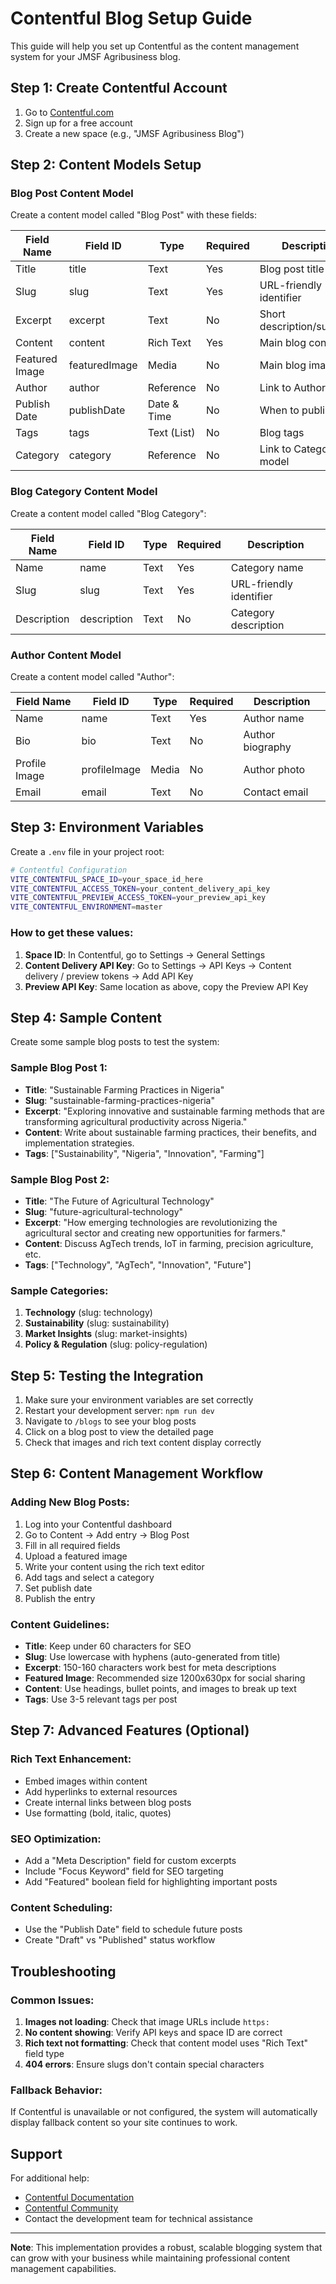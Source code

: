 # Contentful Blog Setup Guide

This guide will help you set up Contentful as the content management system for your JMSF Agribusiness blog.

## Step 1: Create Contentful Account

1. Go to [Contentful.com](https://www.contentful.com)
2. Sign up for a free account
3. Create a new space (e.g., "JMSF Agribusiness Blog")

## Step 2: Content Models Setup

### Blog Post Content Model

Create a content model called "Blog Post" with these fields:

| Field Name     | Field ID      | Type        | Required | Description               |
| -------------- | ------------- | ----------- | -------- | ------------------------- |
| Title          | title         | Text        | Yes      | Blog post title           |
| Slug           | slug          | Text        | Yes      | URL-friendly identifier   |
| Excerpt        | excerpt       | Text        | No       | Short description/summary |
| Content        | content       | Rich Text   | Yes      | Main blog content         |
| Featured Image | featuredImage | Media       | No       | Main blog image           |
| Author         | author        | Reference   | No       | Link to Author model      |
| Publish Date   | publishDate   | Date & Time | No       | When to publish           |
| Tags           | tags          | Text (List) | No       | Blog tags                 |
| Category       | category      | Reference   | No       | Link to Category model    |

### Blog Category Content Model

Create a content model called "Blog Category":

| Field Name  | Field ID    | Type | Required | Description             |
| ----------- | ----------- | ---- | -------- | ----------------------- |
| Name        | name        | Text | Yes      | Category name           |
| Slug        | slug        | Text | Yes      | URL-friendly identifier |
| Description | description | Text | No       | Category description    |

### Author Content Model

Create a content model called "Author":

| Field Name    | Field ID     | Type  | Required | Description      |
| ------------- | ------------ | ----- | -------- | ---------------- |
| Name          | name         | Text  | Yes      | Author name      |
| Bio           | bio          | Text  | No       | Author biography |
| Profile Image | profileImage | Media | No       | Author photo     |
| Email         | email        | Text  | No       | Contact email    |

## Step 3: Environment Variables

Create a `.env` file in your project root:

```bash
# Contentful Configuration
VITE_CONTENTFUL_SPACE_ID=your_space_id_here
VITE_CONTENTFUL_ACCESS_TOKEN=your_content_delivery_api_key
VITE_CONTENTFUL_PREVIEW_ACCESS_TOKEN=your_preview_api_key
VITE_CONTENTFUL_ENVIRONMENT=master
```

### How to get these values:

1. **Space ID**: In Contentful, go to Settings → General Settings
2. **Content Delivery API Key**: Go to Settings → API Keys → Content delivery / preview tokens → Add API Key
3. **Preview API Key**: Same location as above, copy the Preview API Key

## Step 4: Sample Content

Create some sample blog posts to test the system:

### Sample Blog Post 1:

- **Title**: "Sustainable Farming Practices in Nigeria"
- **Slug**: "sustainable-farming-practices-nigeria"
- **Excerpt**: "Exploring innovative and sustainable farming methods that are transforming agricultural productivity across Nigeria."
- **Content**: Write about sustainable farming practices, their benefits, and implementation strategies.
- **Tags**: ["Sustainability", "Nigeria", "Innovation", "Farming"]

### Sample Blog Post 2:

- **Title**: "The Future of Agricultural Technology"
- **Slug**: "future-agricultural-technology"
- **Excerpt**: "How emerging technologies are revolutionizing the agricultural sector and creating new opportunities for farmers."
- **Content**: Discuss AgTech trends, IoT in farming, precision agriculture, etc.
- **Tags**: ["Technology", "AgTech", "Innovation", "Future"]

### Sample Categories:

1. **Technology** (slug: technology)
2. **Sustainability** (slug: sustainability)
3. **Market Insights** (slug: market-insights)
4. **Policy & Regulation** (slug: policy-regulation)

## Step 5: Testing the Integration

1. Make sure your environment variables are set correctly
2. Restart your development server: `npm run dev`
3. Navigate to `/blogs` to see your blog posts
4. Click on a blog post to view the detailed page
5. Check that images and rich text content display correctly

## Step 6: Content Management Workflow

### Adding New Blog Posts:

1. Log into your Contentful dashboard
2. Go to Content → Add entry → Blog Post
3. Fill in all required fields
4. Upload a featured image
5. Write your content using the rich text editor
6. Add tags and select a category
7. Set publish date
8. Publish the entry

### Content Guidelines:

- **Title**: Keep under 60 characters for SEO
- **Slug**: Use lowercase with hyphens (auto-generated from title)
- **Excerpt**: 150-160 characters work best for meta descriptions
- **Featured Image**: Recommended size 1200x630px for social sharing
- **Content**: Use headings, bullet points, and images to break up text
- **Tags**: Use 3-5 relevant tags per post

## Step 7: Advanced Features (Optional)

### Rich Text Enhancement:

- Embed images within content
- Add hyperlinks to external resources
- Create internal links between blog posts
- Use formatting (bold, italic, quotes)

### SEO Optimization:

- Add a "Meta Description" field for custom excerpts
- Include "Focus Keyword" field for SEO targeting
- Add "Featured" boolean field for highlighting important posts

### Content Scheduling:

- Use the "Publish Date" field to schedule future posts
- Create "Draft" vs "Published" status workflow

## Troubleshooting

### Common Issues:

1. **Images not loading**: Check that image URLs include `https:`
2. **No content showing**: Verify API keys and space ID are correct
3. **Rich text not formatting**: Check that content model uses "Rich Text" field type
4. **404 errors**: Ensure slugs don't contain special characters

### Fallback Behavior:

If Contentful is unavailable or not configured, the system will automatically display fallback content so your site continues to work.

## Support

For additional help:

- [Contentful Documentation](https://www.contentful.com/developers/docs/)
- [Contentful Community](https://www.contentfulcommunity.com/)
- Contact the development team for technical assistance

---

**Note**: This implementation provides a robust, scalable blogging system that can grow with your business while maintaining professional content management capabilities.
